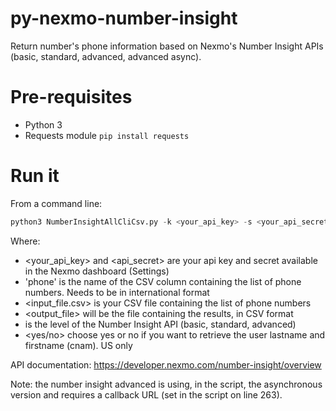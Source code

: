 # py-nexmo-number-insight
Return number's phone information based on Nexmo's Number Insight APIs (basic, standard, advanced, advanced async).

# Pre-requisites
- Python 3
- Requests module `pip install requests`

# Run it

From a command line:

```python
python3 NumberInsightAllCliCsv.py -k <your_api_key> -s <your_api_secret> -c phone -i <input_file.csv> -o <output_file> -t <type> -n <yes/no>
```

Where:

- <your_api_key> and <api_secret> are your api key and secret available in the Nexmo dashboard (Settings)
- 'phone' is the name of the CSV column containing the list of phone numbers. Needs to be in international format
- <input_file.csv> is your CSV file containing the list of phone numbers
- <output_file> will be the file containing the results, in CSV format
- <type> is the level of the Number Insight API (basic, standard, advanced)
- <yes/no> choose yes or no if you want to retrieve the user lastname and firstname (cnam). US only

API documentation: https://developer.nexmo.com/number-insight/overview

Note: the number insight advanced is using, in the script, the asynchronous version and requires a callback URL (set in the script on line 263). 
